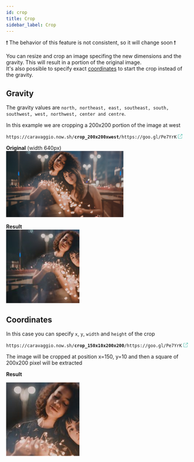 ```yaml
---
id: crop
title: Crop
sidebar_label: Crop
---
```


❗ The behavior of this feature is not consistent, so it will change soon ❗

You can resize and crop an image specifing the new dimensions and the gravity. This will result in a portion of the original image.    
It's also possible to specify exact [coordinates](crop.md#coordinates) to start the crop instead of the gravity.

## Gravity

The gravity values are `north, northeast, east, southeast, south, southwest, west, northwest, center and centre`.

In this example we are cropping a 200x200 portion of the image at west

<code>https&#8203;:&#8203;//caravaggio.now.sh/<strong>crop_200x200xwest</strong>/https&#8203;:&#8203;//goo.gl/Pe7YrK</code>&nbsp;<a href="https://caravaggio.now.sh/crop_150x10x200x200/https://goo.gl/Pe7YrK" alt="go" target="_blank"><img style="display:inline" src="assets/external.png" width="12" /></a>

**Original** (width 640px)    
<img width="320" src="assets/example/girls.jpeg" />

**Result**     
<img width="200" src="assets/example/girls_crop_west.jpeg" />

## Coordinates

In this case you can specify `x`, `y`, `width` and `height` of the crop

<code>https&#8203;:&#8203;//caravaggio.now.sh/<strong>crop_150x10x200x200</strong>/https&#8203;:&#8203;//goo.gl/Pe7YrK</code>&nbsp;<a href="https://caravaggio.now.sh/crop_150x10x200x200/https://goo.gl/Pe7YrK" alt="go" target="_blank"><img style="display:inline" src="assets/external.png" width="12" /></a>


The image will be cropped at position x=150, y=10 and then a square of 200x200 pixel will be extracted

**Result**    

<img width="200" src="assets/example/girls_crop_coord.jpeg" />

